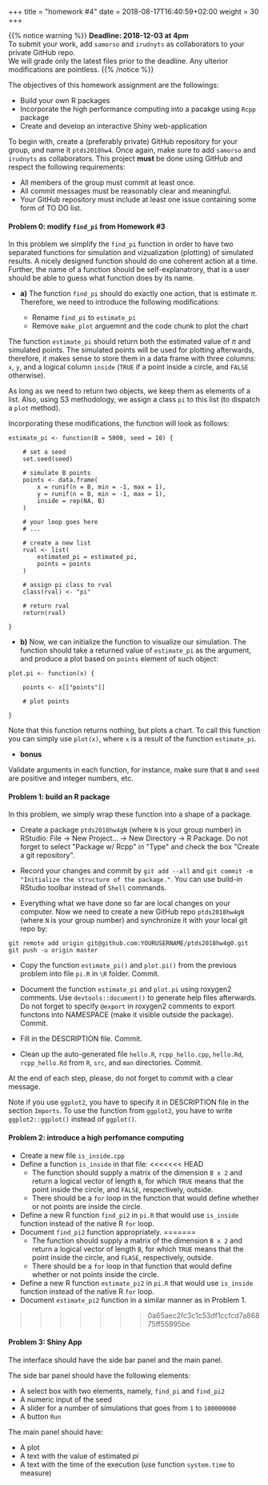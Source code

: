 +++
title = "homework #4"
date =  2018-08-17T16:40:59+02:00
weight = 30
+++

{{% notice warning %}}
**Deadline: 2018-12-03 at 4pm**  
To submit your work, add `samorso` and `irudnyts` as collaborators to your private GitHub repo.  
We will grade only the latest files prior to the deadline. Any ulterior modifications are pointless.
{{% /notice %}}

The objectives of this homework assignment are the followings:

- Build your own R packages
- Incorporate the high performance computing into a pacakge using `Rcpp` package
- Create and develop an interactive Shiny web-application

To begin with, create a (preferably private) GitHub repository for your group, and name it `ptds2018hw4`. Once again, make sure to add `samorso` and `irudnyts` as collaborators. This project **must** be done using GitHub and respect the following requirements:

- All members of the group must commit at least once.  
- All commit messages must be reasonably clear and meaningful.  
- Your GitHub repository must include at least one issue containing some form of TO DO list.

#### Problem 0: modify `find_pi` from Homework #3

In this problem we simplify the `find_pi` function in order to have two separated functions for simulation and vizualization (plotting) of simulated results. A nicely designed function should do one coherent action at a time. Further, the name of a function should be self-explanatrory, that is a user should be able to guess what function does by its name.

- **a)** The function `find_pi` should do exactly one action, that is estimate $\pi$. Therefore, we need to introduce the following modifications:

    - Rename `find_pi` to `estimate_pi`
    - Remove `make_plot` arguemnt and the code chunk to plot the chart

The function `estimate_pi` should return both the estimated value of $\pi$ and simulated points. The simulated points will be used for plotting afterwards, therefore, it makes sense to store them in a data frame with three columns: `x`, `y`, and a logical column `inside` (`TRUE` if a point inside a circle, and `FALSE` otherwise).

As long as we need to return two objects, we keep them as elements of a list. Also, using S3 methodology, we assign a class `pi` to this list (to dispatch a `plot` method).

Incorporating these modifications, the function will look as follows:

```{toml}
estimate_pi <- function(B = 5000, seed = 10) {

    # set a seed
    set.seed(seed)

    # simulate B points
    points <- data.frame(
        x = runif(n = B, min = -1, max = 1),
        y = runif(n = B, min = -1, max = 1),
        inside = rep(NA, B)
    )

    # your loop goes here
    # ...

    # create a new list
    rval <- list(
        estimated_pi = estimated_pi,
        points = points
    )

    # assign pi class to rval
    class(rval) <- "pi"

    # return rval
    return(rval)

}
```

- **b)** Now, we can initialize the function to visualize our simulation. The function should take a returned value of `estimate_pi` as the argument, and produce a plot based on `points` element of such object:

```{toml}
plot.pi <- function(x) {

    points <- x[["points"]]

    # plot points

}
```

Note that this function returns nothing, but plots a chart. To call this function you can simply use `plot(x)`, where `x` is a result of the function `estimate_pi`.

- **bonus**

Validate arguments in each function, for instance, make sure that `B` and `seed` are positive and integer numbers, etc.

#### Problem 1: build an R package

In this problem, we simply wrap these function into a shape of a package.

- Create a package `ptds2018hw4gN` (where `N` is your group number) in RStudio: File -> New Project... -> New Directory -> R Package. Do not forget to select "Package w/ Rcpp" in "Type" and check the box "Create a git repository".

- Record your changes and commit by `git add --all` and `git commit -m "Initialize the structure of the package."`. You can use build-in RStudio toolbar instead of `Shell` commands.

- Everything what we have done so far are local changes on your computer. Now we need to create a new GitHub repo `ptds2018hw4gN` (where `N` is your group number) and synchronize it with your local git repo by:

```{toml}
git remote add origin git@github.com:YOURUSERNAME/ptds2018hw4g0.git
git push -u origin master
```

- Copy the function `estimate_pi()` and `plot.pi()` from the previous problem into file `pi.R` in `\R` folder. Commit.

- Document the function `estimate_pi` and `plot.pi` using roxygen2 comments. Use `devtools::document()` to generate help files afterwards. Do not forget to specify `@export` in roxygen2 comments to export functons into NAMESPACE (make it visible outside the package). Commit.

- Fill in the DESCRIPTION file. Commit.

- Clean up the auto-generated file `hello.R`, `rcpp_hello.cpp`, `hello.Rd`, `rcpp_hello.Rd` from `R`, `src`, and `man` directories. Commit.

At the end of each step, please, do not forget to commit with a clear message.

Note if you use `ggplot2`, you have to specify it in DESCRIPTION file in the section `Imports`. To use the function from `ggplot2`, you have to write `ggplot2::ggplot()` instead of `ggplot()`.

#### Problem 2: introduce a high perfomance computing

- Create a new file `is_inside.cpp`
- Define a function `is_inside` in that file:
<<<<<<< HEAD
    * The function should supply a matrix of the dimension `B x 2` and return a logical vector of length `B`, for which `TRUE` means that the point inside the circle, and `FALSE`, respectively, outside.
    * There should be a `for` loop in the function that would define whether or not points are inside the circle.
- Define a new R function `find_pi2` in `pi.R` that would use `is_inside` function instead of the native R `for` loop.
- Document `find_pi2` function appropriately. 
=======
    * The function should supply a matrix of the dimension `B x 2` and return a logical vector of length `B`, for which `TRUE` means that the point inside the circle, and `FLASE`, respectively, outside.
    * There should be a `for` loop in that function that would define whether or not points inside the circle.
- Define a new R function `estimate_pi2` in `pi.R` that would use `is_inside` function instead of the native R `for` loop.
- Document `estimate_pi2` function in a similar manner as in Problem 1.
>>>>>>> 0a65aec2fc3c1c53df1ccfcd7a86875ff55995be

#### Problem 3: Shiny App

The interface should have the side bar panel and the main panel.

The side bar panel should have the following elements:

- A select box with two elements, namely, `find_pi` and `find_pi2`
- A numeric input of the seed
- A slider for a number of simulations that goes from `1` to `100000000`
- A button `Run`

The main panel should have:

- A plot
- A text with the value of estimated $pi$
- A text with the time of the execution (use function `system.time` to measure)
